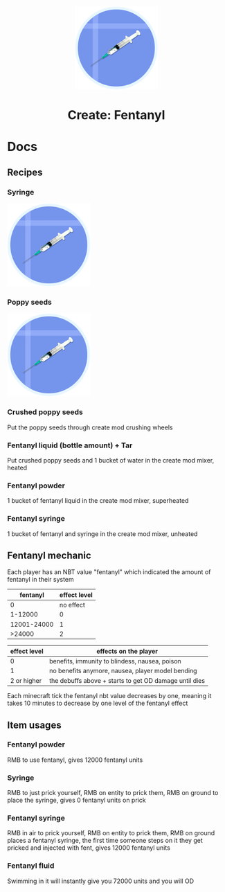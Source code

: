 <div align="center">
    <img src="https://github.com/Bamboooz/fentanyl/blob/main/src/main/resources/assets/fentanyl/icon.png?raw=true" height="192" width="192" />
    <h1>Create: Fentanyl</h1>
</div>

# Docs
## Recipes
### Syringe
<img src="https://github.com/Bamboooz/fentanyl/blob/main/src/main/resources/assets/fentanyl/icon.png?raw=true" height="192" width="192" />

### Poppy seeds
<img src="https://github.com/Bamboooz/fentanyl/blob/main/src/main/resources/assets/fentanyl/icon.png?raw=true" height="192" width="192" />

### Crushed poppy seeds
Put the poppy seeds through create mod crushing wheels

### Fentanyl liquid (bottle amount) + Tar
Put crushed poppy seeds and 1 bucket of water in the create mod mixer, heated

### Fentanyl powder
1 bucket of fentanyl liquid in the create mod mixer, superheated

### Fentanyl syringe
1 bucket of fentanyl and syringe in the create mod mixer, unheated

## Fentanyl mechanic
Each player has an NBT value "fentanyl" which indicated the amount of fentanyl in their system

| fentanyl    | effect level |
|-------------|--------------|
| 0           | no effect    |
| 1-12000     | 0            |
| 12001-24000 | 1            |
| >24000      | 2            |

| effect level | effects on the player                                  |
|--------------|--------------------------------------------------------|
| 0            | benefits, immunity to blindess, nausea, poison         |
| 1            | no benefits anymore, nausea, player model bending      |
| 2 or higher  | the debuffs above + starts to get OD damage until dies |

Each minecraft tick the fentanyl nbt value decreases by one, meaning it takes 10 minutes to decrease by one level of the fentanyl effect

## Item usages
### Fentanyl powder
RMB to use fentanyl, gives 12000 fentanyl units

### Syringe
RMB to just prick yourself, RMB on entity to prick them, RMB on ground to place the syringe, gives 0 fentanyl units on prick

### Fentanyl syringe
RMB in air to prick yourself, RMB on entity to prick them, RMB on ground places a fentanyl syringe, the first time someone steps on it they get pricked and injected with fent, gives 12000 fentanyl units

### Fentanyl fluid
Swimming in it will instantly give you 72000 units and you will OD